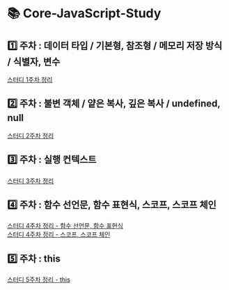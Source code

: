 # 📚 Core-JavaScript-Study
## 1️⃣ 주차 : 데이터 타입 / 기본형, 참조형 / 메모리 저장 방식 / 식별자, 변수
<a href="https://velog.io/@junyeolkim00/Core-JavaScript-1%EC%A3%BC%EC%B0%A8">스터디 1주차 정리</a>
## 2️⃣ 주차 : 불변 객체 / 얕은 복사, 깊은 복사 / undefined, null 
<a href="https://velog.io/@junyeolkim00/Core-JavaScript-2%EC%A3%BC%EC%B0%A8">스터디 2주차 정리</a>
## 3️⃣ 주차 : 실행 컨텍스트
<a href="https://velog.io/@junyeolkim00/Core-JavaScript-3%EC%A3%BC%EC%B0%A8">스터디 3주차 정리</a>
## 4️⃣ 주차 : 함수 선언문, 함수 표현식, 스코프, 스코프 체인
<a href="https://velog.io/@junyeolkim00/Core-JavaScript-4%EC%A3%BC%EC%B0%A8">스터디 4주차 정리 - 함수 선언문, 함수 표현식</a><br>
<a href="https://velog.io/@junyeolkim00/Core-JavaScript-4-2-%EC%A3%BC%EC%B0%A8">스터디 4주차 정리 - 스코프, 스코프 체인</a>
## 5️⃣ 주차 : this
<a href="https://velog.io/@junyeolkim00/Core-JavaScript-5%EC%A3%BC%EC%B0%A8">스터디 5주차 정리 - this</a>
